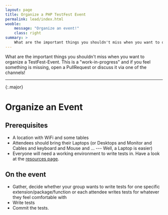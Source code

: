 ```yaml
---
layout: page
title: Organize a PHP TestFest Event
permalink: lead/index.html
wooble:
    message: "Organize an event!"
    class: right
summary: >
    What are the important things you shouldn't miss when you want to organize a TestFest-Event. This is a "work-in-progress" and if you feel something is missing, open a PullRequest or discuss it via one of the channels!
---
```


What are the important things you shouldn't miss when you want to organize a TestFest-Event. This is a "work-in-progress" and if you feel something is missing, open a PullRequest or discuss it via one of the channels!

---
{:.major}

# Organize an Event

## Prerequisites

* A location with WiFi and some tables
* Attendees should bring their Laptops (or Desktops and Monitor and Cables and keyboard and Mouse and … --- Well, a Laptop is easier)
* Everyone will need a working environment to write tests in. Have a look at the [resources page](/resources/).

## On the event

* Gather, decide whether your group wants to write tests for one specific extension/package/function or each attendee writes tests for whatever they feel comfortable with
* Write tests
* Commit the tests.
